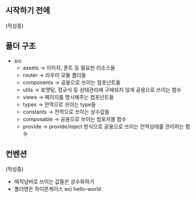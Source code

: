 ## 시작하기 전에
(작성중)

## 폴더 구조

- src
  - assets -> 이미지, 폰트 등 필요한 리소스들
  - router -> 라우터 모듈 폴더들
  - components -> 공용으로 쓰이는 컴포넌트들
  - utils -> 포맷팅, 정규식 등 상태관리에 구애되지 않게 공용으로 쓰이는 함수
  - views -> 페이지를 명시해주는 컴포넌트들
  - types -> 전역으로 쓰이는 type들
  - constants -> 전역으로 쓰이는 상수값들
  - composable -> 공용으로 쓰이는 컴포저블 함수
  - provide -> provide/inject 방식으로 공용으로 쓰이는 전역상태를 관리하는 함수

## 컨벤션
(작성중)

- 매직넘버로 쓰이는 값들은 상수화하기
- 폴더명은 하이픈케이스 ex) hello-world
